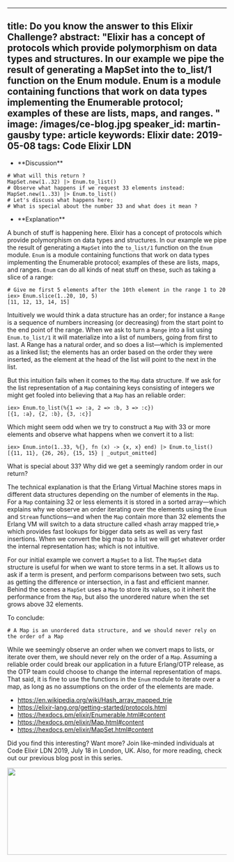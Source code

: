 
---
title: Do you know the answer to this Elixir Challenge?
abstract: "Elixir has a concept of protocols which provide polymorphism on data types and structures. In our example we pipe the result of generating a MapSet into the to_list/1 function on the Enum module. Enum is a module containing functions that work on data types implementing the Enumerable protocol; examples of these are lists, maps, and ranges.
"
image: /images/ce-blog.jpg
speaker_id: martin-gausby
type: article
keywords: Elixir
date: 2019-05-08
tags: Code Elixir LDN
---
<ul>
	<li>**Discussion**</li>
</ul>

<pre>
<code class="language-elixir"># What will this return ?
MapSet.new(1..32) |&gt; Enum.to_list()
# Observe what happens if we request 33 elements instead:
MapSet.new(1..33) |&gt; Enum.to_list()
# Let's discuss what happens here;
# What is special about the number 33 and what does it mean ?</code></pre>

<ul>
	<li>**Explanation**</li>
</ul>

A bunch of stuff is happening here. Elixir has a concept of protocols which provide polymorphism on data types and structures. In our example we pipe the result of generating a <code>MapSet</code> into the <code>to_list/1</code> function on the <code>Enum</code> module. <code>Enum</code> is a module containing functions that work on data types implementing the Enumerable protocol; examples of these are lists, maps, and ranges. <code>Enum</code> can do all kinds of neat stuff on these, such as taking a slice of a range:

<pre>
<code class="language-elixir"># Give me first 5 elements after the 10th element in the range 1 to 20
iex&gt; Enum.slice(1..20, 10, 5)
[11, 12, 13, 14, 15]</code></pre>

Intuitively we would think a data structure has an order; for instance a <code>Range</code> is a sequence of numbers increasing (or decreasing) from the start point to the end point of the range. When we ask to turn a <code>Range</code> into a list using <code>Enum.to_list/1</code> it will materialize into a list of numbers, going from first to last. A Range has a natural order, and so does a list&mdash;which is implemented as a linked list; the elements has an order based on the order they were inserted, as the element at the head of the list will point to the next in the list.

But this intuition fails when it comes to the <code>Map</code> data structure. If we ask for the list representation of a <code>Map</code> containing keys consisting of integers we might get fooled into believing that a <code>Map</code> has an reliable order:

<pre>
<code class="language-elixir">iex&gt; Enum.to_list(%{1 =&gt; :a, 2 =&gt; :b, 3 =&gt; :c})
[{1, :a}, {2, :b}, {3, :c}]</code></pre>

Which might seem odd when we try to construct a <code>Map</code> with 33 or more elements and observe what happens when we convert it to a list:

<pre>
<code class="language-elixir">iex&gt; Enum.into(1..33, %{}, fn (x) -&gt; {x, x} end) |&gt; Enum.to_list()
[{11, 11}, {26, 26}, {15, 15} | _output_omitted]</code></pre>

What is special about 33? Why did we get a seemingly random order in our return?

The technical explanation is that the Erlang Virtual Machine stores maps in different data structures depending on the number of elements in the <code>Map</code>. For a <code>Map</code> containing 32 or less elements it is stored in a sorted array&mdash;which explains why we observe an order iterating over the elements using the <code>Enum</code> and <code>Stream</code> functions&mdash;and when the <code>Map</code> contain more than 32 elements the Erlang VM will switch to a data structure called &laquo;hash array mapped trie,&raquo; which provides fast lookups for bigger data sets as well as very fast insertions. When we convert the big map to a list we will get whatever order the internal representation has; which is not intuitive.

For our initial example we convert a <code>MapSet</code> to a list. The <code>MapSet</code> data structure is useful for when we want to store terms in a set. It allows us to ask if a term is present, and perform comparisons between two sets, such as getting the difference or intersection, in a fast and efficient manner. Behind the scenes a <code>MapSet</code> uses a <code>Map</code> to store its values, so it inherit the performance from the <code>Map</code>, but also the unordered nature when the set grows above 32 elements.

To conclude:

<pre>
<code class="language-elixir"># A Map is an unordered data structure, and we should never rely on the order of a Map</code></pre>

While we seemingly observe an order when we convert maps to lists, or iterate over them, we should never rely on the order of a <code>Map</code>. Assuming a reliable order could break our application in a future Erlang/OTP release, as the OTP team could choose to change the internal representation of maps. That said, it is fine to use the functions in the <code>Enum</code> module to iterate over a map, as long as no assumptions on the order of the elements are made.

<ul>
	<li><a href="https://en.wikipedia.org/wiki/Hash_array_mapped_trie" rel="nofollow">https://en.wikipedia.org/wiki/Hash_array_mapped_trie</a></li>
	<li><a href="https://elixir-lang.org/getting-started/protocols.html" rel="nofollow">https://elixir-lang.org/getting-started/protocols.html</a></li>
	<li><a href="https://hexdocs.pm/elixir/Enumerable.html#content" rel="nofollow">https://hexdocs.pm/elixir/Enumerable.html#content</a></li>
	<li><a href="https://hexdocs.pm/elixir/Map.html#content" rel="nofollow">https://hexdocs.pm/elixir/Map.html#content</a></li>
	<li><a href="https://hexdocs.pm/elixir/MapSet.html#content" rel="nofollow">https://hexdocs.pm/elixir/MapSet.html#content</a></li>
</ul>

Did you find this interesting? Want more? Join like-minded individuals at Code Elixir LDN 2019, July 18 in London, UK. Also, for more reading, check out our previous blog post in this series.

<a href="https://codesync.global/conferences/code-elixir-ldn-2019/"><img alt="" src="/uploads/media/default/0001/01/072c1e3e023c11e05b91de4d16a609e5ccaddf9d.jpeg" style="height:200px; width:1000px" /></a>
